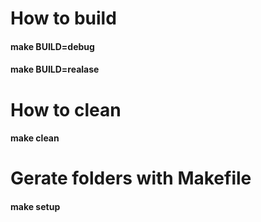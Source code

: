 # How to build
#### make BUILD=debug
#### make BUILD=realase
# How to clean
#### make clean
# Gerate folders with Makefile
#### make setup